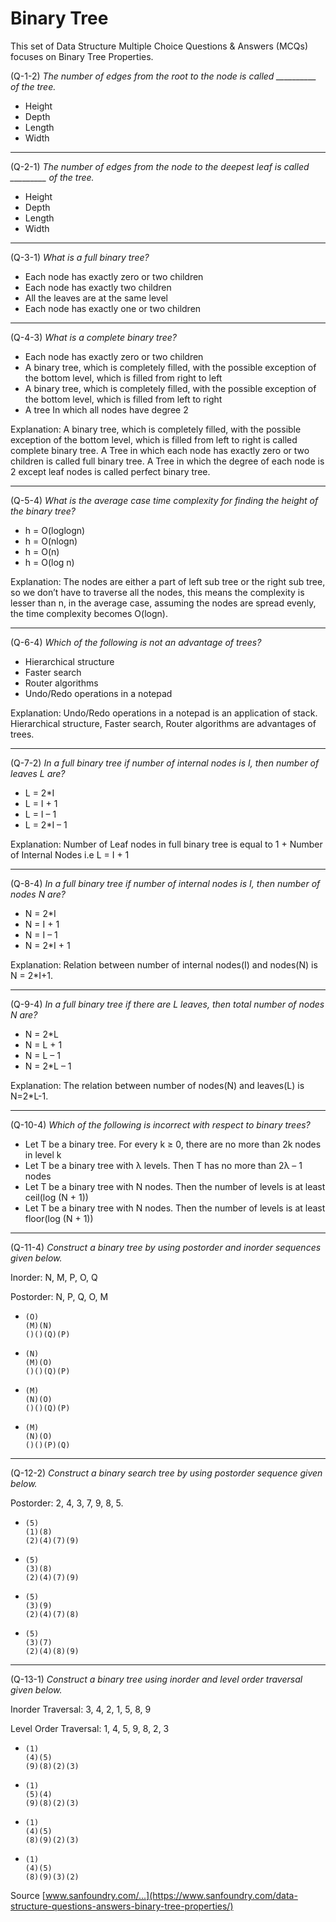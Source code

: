 # Binary Tree

This set of Data Structure Multiple Choice Questions & Answers (MCQs) focuses on Binary Tree Properties.

(Q-1-2) *The number of edges from the root to the node is called __________ of the tree.*

- Height
- Depth
- Length
- Width

---

(Q-2-1) *The number of edges from the node to the deepest leaf is called _________ of the tree.*

- Height
- Depth
- Length
- Width

---

(Q-3-1) *What is a full binary tree?*

- Each node has exactly zero or two children
- Each node has exactly two children
- All the leaves are at the same level
- Each node has exactly one or two children

---

(Q-4-3) *What is a complete binary tree?*

- Each node has exactly zero or two children
- A binary tree, which is completely filled, with the possible exception of the bottom level, which is filled from right to left
- A binary tree, which is completely filled, with the possible exception of the bottom level, which is filled from left to right
- A tree In which all nodes have degree 2

Explanation: A binary tree, which is completely filled, with the possible exception of the bottom level, which is filled from left to right is called complete binary tree. A Tree in which each node has exactly zero or two children is called full binary tree. A Tree in which the degree of each node is 2 except leaf nodes is called perfect binary tree.

---

(Q-5-4) *What is the average case time complexity for finding the height of the binary tree?*

- h = O(loglogn)
- h = O(nlogn)
- h = O(n)
- h = O(log n)

Explanation: The nodes are either a part of left sub tree or the right sub tree, so we don’t have to traverse all the nodes, this means the complexity is lesser than n, in the average case, assuming the nodes are spread evenly, the time complexity becomes O(logn).

---

(Q-6-4) *Which of the following is not an advantage of trees?*

- Hierarchical structure
- Faster search
- Router algorithms
- Undo/Redo operations in a notepad

Explanation: Undo/Redo operations in a notepad is an application of stack. Hierarchical structure, Faster search, Router algorithms are advantages of trees.

---

(Q-7-2) *In a full binary tree if number of internal nodes is I, then number of leaves L are?*

- L = 2*I
- L = I + 1
- L = I – 1
- L = 2*I – 1

Explanation: Number of Leaf nodes in full binary tree is equal to 1 + Number of Internal Nodes i.e L = I + 1

---

(Q-8-4) *In a full binary tree if number of internal nodes is I, then number of nodes N are?*

- N = 2*I
- N = I + 1
- N = I – 1
- N = 2*I + 1

Explanation: Relation between number of internal nodes(I) and nodes(N) is N = 2*I+1.

---

(Q-9-4) *In a full binary tree if there are L leaves, then total number of nodes N are?*

- N = 2*L
- N = L + 1
- N = L – 1
- N = 2*L – 1

Explanation: The relation between number of nodes(N) and leaves(L) is N=2*L-1.

---

(Q-10-4) *Which of the following is incorrect with respect to binary trees?*

- Let T be a binary tree. For every k ≥ 0, there are no more than 2k nodes in level k
- Let T be a binary tree with λ levels. Then T has no more than 2λ – 1 nodes
- Let T be a binary tree with N nodes. Then the number of levels is at least ceil(log (N + 1))
- Let T be a binary tree with N nodes. Then the number of levels is at least floor(log (N + 1))

---

(Q-11-4) *Construct a binary tree by using postorder and inorder sequences given below.*

Inorder: N, M, P, O, Q

Postorder: N, P, Q, O, M

- 
  ~~~[tree](itemShape=circle,itemSize=30,height=200,width=300)
  (O)
  (M)(N)
  ()()(Q)(P)
  ~~~
  
- 
  ~~~[tree](itemShape=circle,itemSize=30,height=200,width=300)
  (N)
  (M)(O)
  ()()(Q)(P)
  ~~~
  
- 
  ~~~[tree](itemShape=circle,itemSize=30,height=200,width=300)
  (M)
  (N)(O)
  ()()(Q)(P)
  ~~~
  
- 
  ~~~[tree](itemShape=circle,itemSize=30,height=200,width=300)
  (M)
  (N)(O)
  ()()(P)(Q)
  ~~~

---

(Q-12-2) *Construct a binary search tree by using postorder sequence given below.*

Postorder: 2, 4, 3, 7, 9, 8, 5.

- 
  ~~~[tree](itemShape=circle,itemSize=30,height=200,width=300)
  (5)
  (1)(8)
  (2)(4)(7)(9)
  ~~~

- 
  ~~~[tree](itemShape=circle,itemSize=30,height=200,width=300)
  (5)
  (3)(8)
  (2)(4)(7)(9)
  ~~~

- 
  ~~~[tree](itemShape=circle,itemSize=30,height=200,width=300)
  (5)
  (3)(9)
  (2)(4)(7)(8)
  ~~~

- 
  ~~~[tree](itemShape=circle,itemSize=30,height=200,width=300)
  (5)
  (3)(7)
  (2)(4)(8)(9)
  ~~~
  
---

(Q-13-1) *Construct a binary tree using inorder and level order traversal given below.*

Inorder Traversal: 3, 4, 2, 1, 5, 8, 9

Level Order Traversal: 1, 4, 5, 9, 8, 2, 3

- 
  ~~~[tree](itemShape=circle,itemSize=30,height=200,width=300)
  (1)
  (4)(5)
  (9)(8)(2)(3)
  ~~~

- 
  ~~~[tree](itemShape=circle,itemSize=30,height=200,width=300)
  (1)
  (5)(4)
  (9)(8)(2)(3)
  ~~~

- 
  ~~~[tree](itemShape=circle,itemSize=30,height=200,width=300)
  (1)
  (4)(5)
  (8)(9)(2)(3)
  ~~~

- 
  ~~~[tree](itemShape=circle,itemSize=30,height=200,width=300)
  (1)
  (4)(5)
  (8)(9)(3)(2)
  ~~~
  
Source [www.sanfoundry.com/...](https://www.sanfoundry.com/data-structure-questions-answers-binary-tree-properties/)
